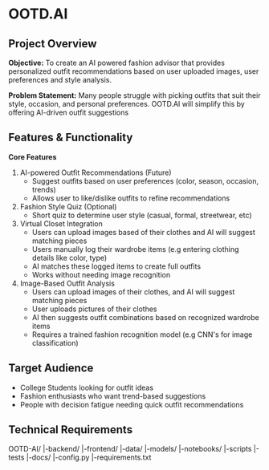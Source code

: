 # OOTD.AI
## Project Overview
**Objective:** To create an AI powered fashion advisor that provides personalized outfit recommendations based on user uploaded images, user preferences and style analysis.

**Problem Statement:** Many people struggle with picking outfits that suit their style, occasion, and personal preferences. OOTD.AI will simplify this by offering AI-driven outfit suggestions

## Features & Functionality
**Core Features**
1. AI-powered Outfit Recommendations (Future)
   - Suggest outfits based on user preferences (color, season, occasion, trends)
   - Allows user to like/dislike outfits to refine recommendations
2. Fashion Style Quiz (Optional)
   - Short quiz to determine user style (casual, formal, streetwear, etc)
3. Virtual Closet Integration
   - Users can upload images based of their clothes and AI will suggest matching pieces
   - Users manually log their wardrobe items (e.g entering clothing details like color, type)
   - AI matches these logged items to create full outfits
   - Works without needing image recognition
4. Image-Based Outfit Analysis
   - Users can upload images of their clothes, and AI will suggest matching pieces
   - User uploads pictures of their clothes
   - AI then suggests outfit combinations based on recognized wardrobe items
   - Requires a trained fashion recognition model (e.g CNN's for image classification)


## Target Audience
- College Students looking for outfit ideas
- Fashion enthusiasts who want trend-based suggestions
- People with decision fatigue needing quick outfit recommendations


## Technical Requirements
OOTD-AI/
|-backend/
|-frontend/
|-data/
|-models/
|-notebooks/
|-scripts
|-tests
|-docs/
|-config.py
|-requirements.txt




